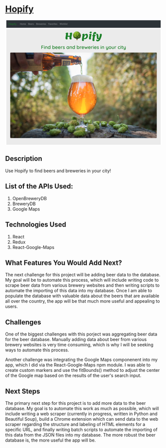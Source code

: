 # [Hopify](https://github.com/grrtvnlw/Elegant-Panda)

![Home Page](homepage.png)

## Description

Use Hopify to find beers and breweries in your city!

## List of the APIs Used:

1. OpenBreweryDB
2. BreweryDB
3. Google Maps

## Technologies Used

1. React
2. Redux
3. React-Google-Maps

## What Features You Would Add Next?

The next challenge for this project will be adding beer data to the database. My goal will be to automate this process, which will include writing code to scrape beer data from various brewery websites and then writing scripts to automate the importing of this data into my database. Once I am able to populate the database with valuable data about the beers that are available all over the country, the app will be that much more useful and appealing to users.

## Challenges

One of the biggest challenges with this porject was aggregating beer data for the beer database. Manually adding data about beer from various brewery websites is very time consuming, which is why I will be seeking ways to automate this process.

Another challenge was integrating the Google Maps componenent into my app, which I did via the React-Google-Maps npm module. I was able to create custom markers and use the fitBounds() method to adjust the center of the Google map based on the results of the user's search input.

## Next Steps

The primary next step for this project is to add more data to the beer database. My goal is to automate this work as much as possible, which will include writing a web scraper (currently in progress, written in Python and Beautiful Soup), build a Chrome extension which can send data to the web scraper regarding the structure and labeling of HTML elements for a specific URL, and finally writing batch scripts to automate the importing of this data from the JSON files into my database. The more robust the beer database is, the more useful the app will be. 
